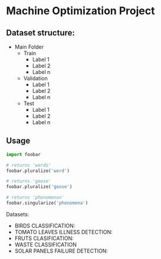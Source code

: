 # Machine Optimization Project

## Dataset structure:

* Main Folder
  * Train
    * Label 1
    * Label 2
    * Label n
  * Validation
    * Label 1
    * Label 2
    * Label n 
  * Test
    * Label 1
    * Label 2
    * Label n

## Usage

```python
import foobar

# returns 'words'
foobar.pluralize('word')

# returns 'geese'
foobar.pluralize('goose')

# returns 'phenomenon'
foobar.singularize('phenomena')
```


Datasets:

* BIRDS CLASSIFICATION: 
* TOMATO LEAVES ILLNESS DETECTION:
* FRUTS CLASIFICATION:
* WASTE CLASSIFICATION
* SOLAR PANELS FAILURE DETECTION:

